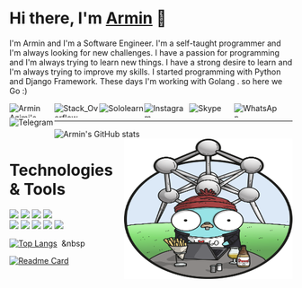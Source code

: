 # Hi there, I'm [Armin](https://arminazimi.github.io/p/) 👋

<p>I'm Armin and I'm a Software Engineer. I'm a self-taught programmer and I'm always looking for new challenges. I have a passion for programming and I'm always trying to learn new things. I have a strong desire to learn and I'm always trying to improve my skills. I started programming with Python and Django Framework. These days I'm working with Golang . so here we Go :)</p>


<a href="https://www.linkedin.com/in/armin-azimi/">
  <img align="left" alt="Armin Azimi's LinkedIN" src="https://img.shields.io/badge/LinkedIn-0077B5?style=for-the-badge&logo=linkedin&logoColor=white"  width="80px"  height="25px" />
</a>
<a href="https://stackoverflow.com/users/11160927/armin-azimi">
  <img align="left" alt="Stack_Overflow" src="https://img.shields.io/badge/Stack_Overflow-FE7A16?style=for-the-badge&logo=stack-overflow&logoColor=white"  width="80px"  height="25px" />
</a>
<a href="https://www.sololearn.com/profile/6371063">
  <img align="left" alt="Sololearn" src="https://img.shields.io/badge/-Sololearn-3a464b?style=for-the-badge&logo=Sololearn&logoColor=white"  width="80px"  height="25px" />
</a>
<a href="https://www.instagram.com/ar3enick/">
  <img align="left" alt="Instagram" src="https://img.shields.io/badge/Instagram-E4405F?style=for-the-badge&logo=instagram&logoColor=white"  width="80px"  height="25px" />
</a>
<a href="https://join.skype.com/invite/hzWnNNaIMNO5">
  <img align="left" alt="Skype" src="https://img.shields.io/badge/Skype-blue?style=for-the-badge&logo=skype&logoColor=white" width="80px"  height="25px" />
</a>
<a href="https://api.whatsapp.com/send?phone=9809128582848">
  <img align="left" alt="WhatsApp" src="https://img.shields.io/badge/WhatsApp-25D366?style=for-the-badge&logo=whatsapp&logoColor=white"  width="80px"  height="25px" />
</a>
<a href="https://t.me/Arminimum">
  <img align="left" alt="Telegram" src="https://img.shields.io/badge/Telegram-2CA5E0?style=for-the-badge&logo=telegram&logoColor=white"  width="80px"  height="25px" />
</a>

<br>
<hr>

![Armin's GitHub stats](https://github-readme-stats.vercel.app/api?username=arminazimi&show_icons=true&theme=dracula)
<img align="right" alt="wallpaper" src="https://github.com/arminazimi/arminazimi/blob/main/BELGIUM.png"  width="300px"  height="250px" />
<br>
# Technologies & Tools




![](https://img.shields.io/badge/Go-00ADD8?style=for-the-badge&logo=go&logoColor=white)
![](https://img.shields.io/badge/Python-3776AB?style=for-the-badge&logo=python&logoColor=white)
![](https://img.shields.io/badge/PostgreSQL-316192?style=for-the-badge&logo=postgresql&logoColor=white)
![](https://img.shields.io/badge/MongoDB-4EA94B?style=for-the-badge&logo=mongodb&logoColor=white)
<br>
![](https://img.shields.io/badge/MariaDB-003545?style=for-the-badge&logo=mariadb&logoColor=white)
![](https://img.shields.io/badge/Flutter-02569B?style=for-the-badge&logo=flutter&logoColor=white)
![](https://img.shields.io/badge/Django-092E20?style=for-the-badge&logo=django&logoColor=white)
![](https://img.shields.io/badge/Git-F05032?style=for-the-badge&logo=git&logoColor=white)
![](https://img.shields.io/badge/Linux-FCC624?style=for-the-badge&logo=linux&logoColor=black)

[![Top Langs](https://github-readme-stats.vercel.app/api/top-langs/?username=arminazimi&layout=compact&theme=dracula)](https://github.com/anuraghazra/github-readme-stats)&nbsp;&nbsp;&nbsp

[![Readme Card](https://github-readme-stats.vercel.app/api/pin/?username=arminazimi&repo=my-certificates&theme=dracula)](https://github.com/anuraghazra/github-readme-stats)



